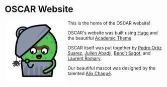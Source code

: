 # OSCAR Website

<img align="left" src="static/media/oscar.png" width="200" height="200" /> 

This is the home of the OSCAR website!

OSCAR's website was built using [Hugo](https://gohugo.io/) and the beautiful [Academic Theme](https://github.com/gcushen/hugo-academic).

OSCAR itself was put together by [Pedro Ortiz Suarez](https://pjortiz.eu/), [Julien Abadji](https://ujj.space), [Benoît Sagot](http://alpage.inria.fr/~sagot/), and [Laurent Romary](https://cv.archives-ouvertes.fr/laurentromary).

Our beautiful mascot was designed by the talented [Alix Chagué](https://twitter.com/Alix_Tz).
